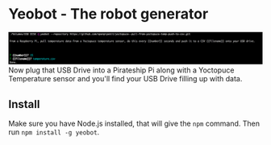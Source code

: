 # Yeobot - The robot generator
![Yeobot example](example.png)
Now plug that USB Drive into a Pirateship Pi along with a Yoctopuce Temperature sensor and you'll find your USB Drive filling up with data.

## Install
Make sure you have Node.js installed, that will give the `npm` command.  Then run `npm install -g yeobot`.

